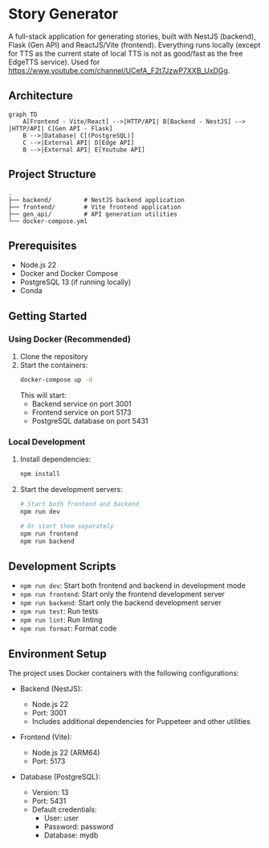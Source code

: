 # Story Generator

A full-stack application for generating stories, built with NestJS (backend), Flask (Gen API) and ReactJS/Vite (frontend). Everything runs locally (except for TTS as the current state of local TTS is not as good/fast as the free EdgeTTS service).
Used for https://www.youtube.com/channel/UCefA_F2t7JzwP7XXB_UxDGg.

## Architecture

```mermaid
graph TD
    A[Frontend - Vite/React] -->|HTTP/API| B[Backend - NestJS] --> |HTTP/API| C[Gen API - Flask]
    B -->|Database| C[(PostgreSQL)]
    C -->|External API| D[Edge API]
    B -->|External API| E[Youtube API]
```

## Project Structure

```
.
├── backend/         # NestJS backend application
├── frontend/        # Vite frontend application
├── gen_api/         # API generation utilities
└── docker-compose.yml
```

## Prerequisites

- Node.js 22
- Docker and Docker Compose
- PostgreSQL 13 (if running locally)
- Conda

## Getting Started

### Using Docker (Recommended)

1. Clone the repository
2. Start the containers:
   ```bash
   docker-compose up -d
   ```
   This will start:
   - Backend service on port 3001
   - Frontend service on port 5173
   - PostgreSQL database on port 5431

### Local Development

1. Install dependencies:
   ```bash
   npm install
   ```

2. Start the development servers:
   ```bash
   # Start both frontend and backend
   npm run dev
   
   # Or start them separately
   npm run frontend
   npm run backend
   ```

## Development Scripts

- `npm run dev`: Start both frontend and backend in development mode
- `npm run frontend`: Start only the frontend development server
- `npm run backend`: Start only the backend development server
- `npm run test`: Run tests
- `npm run lint`: Run linting
- `npm run format`: Format code

## Environment Setup

The project uses Docker containers with the following configurations:

- Backend (NestJS):
  - Node.js 22
  - Port: 3001
  - Includes additional dependencies for Puppeteer and other utilities

- Frontend (Vite):
  - Node.js 22 (ARM64)
  - Port: 5173

- Database (PostgreSQL):
  - Version: 13
  - Port: 5431
  - Default credentials:
    - User: user
    - Password: password
    - Database: mydb
